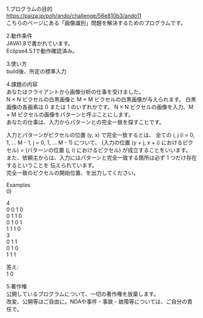 1.プログラムの目的  
https://paiza.jp/poh/ando/challenge/56e810b3/ando11  
こちらのページにある「画像識別」問題を解決するためのプログラムです。
  
  
2.動作条件  
JAVA1.8で書かれています。  
Eclipse4.5.1で動作確認済み。  
  
  
3.使い方  
build後、所定の標準入力  
  
  
4.課題の内容  
あなたはクライアントから画像分析の仕事を受けました。  
N × N ピクセルの白黒画像と M × M ピクセルの白黒画像が与えられます。 白黒画像の各画素は 0 または 1 のいずれかです。 N × N ピクセルの画像を入力、M × M ピクセルの画像をパターンと呼ぶことにします。  
あなたの仕事は、入力からパターンとの完全一致を探すことです。  
  
入力とパターンがピクセルの位置 (y, x) で完全一致するとは、 全ての i, j (i = 0, 1, ... M - 1, j = 0, 1, ... M - 1) について、 (入力の位置 (y + j, x + i) におけるピクセル) = (パターンの位置 (j, i) におけるピクセル) が成立することをいいます。  
また、依頼主からは、入力にはパターンと完全一致する箇所は必ず 1 つだけ存在するということを 伝えられています。  
完全一致のピクセルの開始位置、を出力してください。  
  
Examples  
0)  
  
4  
0 0 1 0  
0 1 1 0  
0 1 0 1  
1 1 1 0  
3  
0 1 1  
0 1 0  
1 1 1  
  
  
答え:  
1 0  
  
  
5.著作権  
公開しているプログラムについて、一切の著作権を放棄します。  
改変、公開等はご自由に。NDAや事件・事故・故障等については、ご自分の責任で。  
